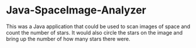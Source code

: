 # Java-SpaceImage-Analyzer

This was a Java application that could be used to scan images of space and count the number of stars. It would also circle the stars on the image and bring up the number of how many stars there were. 
